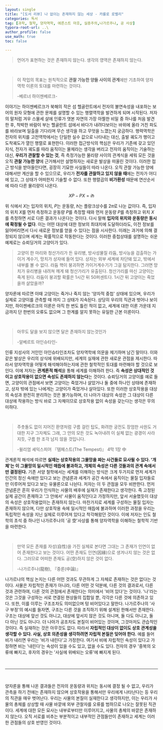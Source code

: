 ```yaml
---
layout: single
title: "[도서 리뷰] 나 없이는 존재하지 않는 세상 - 카를로 로벨리"
categories: 독서
tag: [과학, 철학, 양자역학, 에른스트 마흐, 실증주의,나가르주나, 공 사상]
typora-root-url: ..\
author_profile: false
use_math: true
toc: false

---
```




> 언어가 표현하는 것은 존재하지 않는다. 생각의 영역은 존재하지 않는다.



&nbsp;



> 이 작업의 목표는 원칙적으로 **관찰 가능한 양들 사이의 관계**에만 기초하여 양자 역학 이론의 토대를 마련하는 것이다. 
>
> -베르너 하이젠베르크-

 이야기는 하이젠베르크가 북해의 작은 섬 헬골란트에서 전자의 불연속성을 내포하는 보어의 원자 모형에 관한 문제를 설명할 수 있는 행렬역학을 발견하게 되며 시작된다. 저자의 말처럼 겨우 스물세 살에 인류가 엿본 자연의 가장 아찔한 비밀 중 하나를 처음 발견한 후, 척박한 바람이 부는 헬골란트 섬에서 바다가 내려다보이는 바위에 올라 거친 파도를 바라보며 일출을 기다리며 무슨 생각을 하고 무엇을 느꼈는지 궁금하다. 행력역학은 전자의 위치를 고전역학에서는 단일한 실수 값으로 나타내는 대신, 출발 궤도가 행이고 도착궤도가 열인 행렬로 표현한다. 이러한 접근방식의 핵심은 우리가 기존에 갖고 있던 지식, 전자가 궤도를 따라 움직이는 물체라는 생각을 버리고 전자의 움직이는 기술하는 대신, **우리가 관찰할 수 있는 것**, 즉 측정가능한 물리량 사이의 관계식을 세워 모든 것을 오직 **관찰 가능한 양**에 근거해서만 설명하자는 새로운 발상을 떠올린 것이다. 이러한 접근 방식을 받아들인다면, 굉장히 기묘한 사실들이 따라 나온다. 오직 관찰 가능한 양에 대해서만 계산을 할 수 있으므로, 우리가 **전자를 관찰하고 있지 않을 때**에는 전자가 어디에 있고, 그 상태가 어떠한지 기술할 수 없다. 또한 행렬곱의 **비가환성** 때문에 연산순서에 따라 다른 물리량이 나온다.


$$
XP - PX = i\hbar
$$
 

위 식에서 $X$는 입자의 위치, $P$는 운동량, $\hbar$는 플랑크상수를 $2\pi$로 나눈 값이다. 즉, 입자의 위치 $X$를 먼저 측정하고 운동량 $P$를 측정할 때와 먼저 운동량 $P$를 측정하고 위치 $X$를 측정하면 서로 다른 결과가 나온다는 것이다. 다시 말해 **입자의 위치와 운동량은 동시에 확정될 수 없다**. 이는 어떤 대상에 대한 정보의 최대치에 도달하더라도, 이전 정보를 잃어버리면서 다시 새로운 정보를 얻을 수 있다는 점을 시사한다. 미래는 과거에 의해 결정되지 않으며 세계는 확률적으로 작동한다는 것이다. 이러한 중첩상태를 설명하는 쉬운 예제로는 슈뢰딩거의 고양이가 있다.



>고양이 한 마리와 청산가리가 든 유리병, 방사성물질 라듐, 방사능을 검출하는 가이거 계수기, 망치가 상자에 들어 있다. 상자는 외부 세계에 차단돼 있고, 밖에서 내부를 볼 수 없다. 라듐 핵이 붕괴하면 가이거계수기가 그걸 탐지한다. 그러면 망치가 유리병을 내려쳐 깨게 돼 청산가리가 유출된다. 청산가리를 마신 고양이는 죽게 된다. 라듐이 붕괴할 확률은 1시간 뒤 50퍼센트다. 1시간 뒤 고양이는 죽었을까 살았을까?

 

양자론에 따르면 이때 고양이는 죽거나 죽지 않는 '양자적 중첩' 상태에 있으며, 우리가 실제로 고양이를 관측할 때 까지 그 상태가 지속된다.  상당히 우리의 직관과 벗어나 보이지만, 하이젠베르크의 이론은 아직 한 번도 틀린 적이 없고, 세계에 대한 이론 가운데 지금까지 단 한번의 오류도 없으며 그 한계를 알지 못하는 유일한 근본 이론이다.



&nbsp;



> 아무도 달을 보지 않으면 달은 존재하지 않는것인가
>
> -알베르트 아인슈타인-

 인류 지성사의 거인인 아인슈타인조차도 양자역학에 의문을 제기하며 남긴 말이다. 이와 같은 발상은 우리의 상식에 위배되지만,  세계의 실재에 관한 새로운 관점을 제시한다. 따라서 양자역학을 어떻게 해석해야하는지에 관한 철학적인 토대를 마련해야 할 것으로 보인다. 이에 저자는 **관계론적 해석**을 통해 세계를 이해하려 한다. 즉 **속성은 상대적인 것이고 상호작용이 없으면 속성도 존재하지 않는다**는 것이다. 슈뢰딩거의 고양이를 예로 들면,  고양이의 관점에서 보면 고양이는 죽었거나 살았거나 둘 중에 하나인 상태에 존재하고, 상자 밖에 있는 나에게는 고양이가 죽었거나 살아있다. 또한 이러한 상호작용을 대상의 속성과 완전히 분리하는 것은 불가능하며, 더 나아가 대상의 속성은 그 대상이 다른 대상에 작용하는 방식 바로 그 자체이므로 상호작용 없이 속성을 갖는다는 생각은 무의미하다.



&nbsp;



> 주춧돌도 없이 지어진 환영처럼 구름 걸린 탑도, 화려한 궁전도 장엄한 사원도 거대한 지구 그자체도 그래, 그 안의 모든 것도 녹아내려 이 실체 없는 광경이 사라지듯, 구름 한 조각 남지 않을 것입니다.
>
> -윌리엄 셰익스피어 『템페스트(The Tempest)』 4막 1장 中

관계론적 해석에 따르면 **실재는 상호작용의 그물망을 짜는 사건들로 묘사될 수 있다. '개체'는 이 그물망의 일시적인 매듭에 불과하고, 개체의 속성은 다른 것들과의 관계 속에서만 결정된다.** 기존 서양 철학에서는 세계를 이해하는 방식은 크게 두가지로 먼저 세계가 인간의 정신 속에만 있다고 보는 관념론과 세계가 공간 속에서 움직이는 물질 입자들로만 이루어져 있다고 보는 유물론으로 나뉜다. 저자는 이 두 관점을 모두 비판한다. 먼저 관념론은 흔히 우리가 인식하는 사물의 배후에 실재가 존재한다고 생각한다. 즉 고정된 실제 공간이 존재하고 '그 안에서' 사물이 움직인다고 가정하지만, 앞서 서술했듯이 대상의 속성은 상호작용없이는 존재하지 않는다. 마찬가지로 세계를 구성하는 물질 입자는 존재하지 않으며, 다만 상호작용 속에 일시적인 매듭에 불과하며 이러한 과정을 우리는 독립적인 속성을 지닌 실체로 이루어져 있다고 착각해왔던 것이다. 이에 저자는 인도 철학의 초석 중 하나인 나가르주나의 '공 空'사상를 통해 양자역학을 이해하는  철학적 기반을 마련한다.



&nbsp;



> 만약 모든 존재를 자성(自性)을 가진 실체로 본다면 그대는 그 존재가 인연이 없어 존재한다고 보는 것이다. 어떤 존재도 인연(因緣)으로 생겨나지 않는 것은 없다. 그러므로 어떠한 존재도 공(空)하지 않은 것이 없다.
>
> -나가르주나(龍樹), 『중론(中論)』 

나가르나의 핵심 논지는 다른 어떤 것과도 무관하게 그 자체로 존재하는 것은 없다는 것이다. 사물은 자립적인 존재가 아니라, 다른 어떤 것 덕분에, 다른 것의 결과로서, 다른 것과 관련하여, 다른 것의 관점에서 존재한다는 의미에서 '비어 있다'는 것이다. '나'라는 것은 그것을 구성하는 서로 연결된 현상들의 집합일 뿐, 각각은 다른 것에 의존하고 있다. 또한, 이를 이루는 구조조차도 의미없으며 텅 비어있다고 말한다. 나가르주나의 '사구 부정'의 예시를 들자면,  구조는 다른 것을 조직하기 위해 설계된 한해서만 존재한다. 구조는 대상에 앞선 것도 아니고, 대상에 앞서지 않은 것도 아니며, 둘 다도 아니고, 둘 다 아닌 것도 아니다. 더 나아가 공조차도 본질이 비어있는 것이며, 그것마저도 관습적인 것이다. 즉 실재하는 것은 아무것도 없다. 따라서 **자립적인 대상이 없이도 상호 관계성을 생각할 수 있다. 사실, 상호 의존성을 생각하려면 자립적 본질은 잊어야 한다.** 예를 들어 비가 내리면 우리는 '비가 내린다'고 가정한다. 여기서 비에 자립적인 속성이 있다고 가정하면 비는 '내린다'는 속성이 있을 수도 있고, 없을 수도 있다. 전자의 경우 '중복의 오류에 빠지고, 후자의 경우는 '사실에 위배되는 오류'에 빠지게 된다. 



&nbsp;

---

&nbsp;



양자론을 통해 나온 결과들은 전자의 운동량과 위치는 동시에 결정 될 수 없고, 우리가 관측을 하기 전에는 존재하지 않으며 상호작용을 통해서만 우리에게 나타난다는 등 우리의 직관을 매우 벗어난다. 우리는 사물의 본질이 실재한다고 생각하지만, 이는 우리가 사물의 총체를 상상할 때 사물 바깥에 외부 관찰자를 오류를 범하므로 나오는 잘못된 직관이다. 세계에 대한 모든 묘사는 내부로부터만 이루어지고, 사물의 총체의 바깥은 존재하지 않는다. 오직 서로를 비추는 부분적이고 내부적인 관점들만이 존재하고 세계는 이러한 관점들의 상호 반영인 것이다.  

